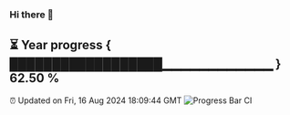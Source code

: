 ### Hi there 👋
⏳ Year progress { ██████████████████▁▁▁▁▁▁▁▁▁▁▁▁ } 62.50 %
---
⏰ Updated on Fri, 16 Aug 2024 18:09:44 GMT
![Progress Bar CI](https://github.com/Moyi321/Moyi321/workflows/Progress%20Bar%20CI/badge.svg)
